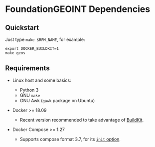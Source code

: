 # FoundationGEOINT Dependencies

## Quickstart

Just type `make $RPM_NAME`, for example:

```
export DOCKER_BUILDKIT=1
make geos
```

## Requirements

* Linux host and some basics:
  * Python 3
  * GNU `make`
  * GNU Awk (`gawk` package on Ubuntu)

* Docker >= 18.09
  * Recent version recommended to take advantage of [BuildKit](https://docs.docker.com/develop/develop-images/build_enhancements/).

* Docker Compose >= 1.27
  * Supports compose format 3.7, for its [`init` option](https://docs.docker.com/compose/compose-file/compose-file-v3/#init).
